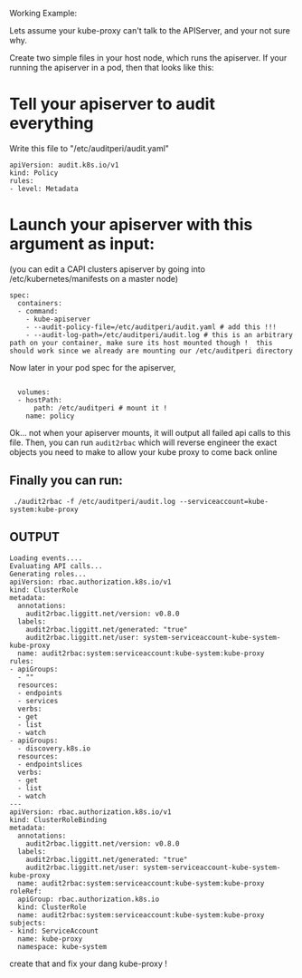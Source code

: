 Working Example:


Lets assume your kube-proxy can't talk to the APIServer, and your not sure why. 


Create two simple files in your host node, which runs the apiserver.  If your running the apiserver in a pod, then that looks like this:


# Tell your apiserver to audit everything 

Write this file to "/etc/auditperi/audit.yaml"
```
apiVersion: audit.k8s.io/v1
kind: Policy
rules:
- level: Metadata
```

# Launch your apiserver with this argument as input:

(you can edit a CAPI clusters apiserver by going into /etc/kubernetes/manifests on a master node)

```
spec:
  containers:
  - command:
    - kube-apiserver
    - --audit-policy-file=/etc/auditperi/audit.yaml # add this !!!
    - --audit-log-path=/etc/auditperi/audit.log # this is an arbitrary path on your container, make sure its host mounted though !  this should work since we already are mounting our /etc/auditperi directory
```
Now later in your pod spec for the apiserver, 

```
   
  volumes:
  - hostPath:
      path: /etc/auditperi # mount it !
    name: policy
```

Ok... not when your apiserver mounts, it will output all failed api calls to this file.  Then, you can run `audit2rbac` which will reverse engineer the exact objects you need to make to allow your kube proxy to come back online


## Finally you can run:
```
 ./audit2rbac -f /etc/auditperi/audit.log --serviceaccount=kube-system:kube-proxy
```

## OUTPUT

```
Loading events....
Evaluating API calls...
Generating roles...
apiVersion: rbac.authorization.k8s.io/v1
kind: ClusterRole
metadata:
  annotations:
    audit2rbac.liggitt.net/version: v0.8.0
  labels:
    audit2rbac.liggitt.net/generated: "true"
    audit2rbac.liggitt.net/user: system-serviceaccount-kube-system-kube-proxy
  name: audit2rbac:system:serviceaccount:kube-system:kube-proxy
rules:
- apiGroups:
  - ""
  resources:
  - endpoints
  - services
  verbs:
  - get
  - list
  - watch
- apiGroups:
  - discovery.k8s.io
  resources:
  - endpointslices
  verbs:
  - get
  - list
  - watch
---
apiVersion: rbac.authorization.k8s.io/v1
kind: ClusterRoleBinding
metadata:
  annotations:
    audit2rbac.liggitt.net/version: v0.8.0
  labels:
    audit2rbac.liggitt.net/generated: "true"
    audit2rbac.liggitt.net/user: system-serviceaccount-kube-system-kube-proxy
  name: audit2rbac:system:serviceaccount:kube-system:kube-proxy
roleRef:
  apiGroup: rbac.authorization.k8s.io
  kind: ClusterRole
  name: audit2rbac:system:serviceaccount:kube-system:kube-proxy
subjects:
- kind: ServiceAccount
  name: kube-proxy
  namespace: kube-system
  ```
  create that and fix your dang kube-proxy !
